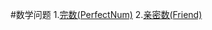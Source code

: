 #数学问题
  1.[完数(PerfectNum)](https://github.com/hongker/Algorithm-C/tree/master/examples/example1)
  2.[亲密数(Friend)](https://github.com/hongker/Algorithm-C/tree/master/examples/example2)

